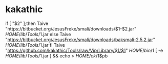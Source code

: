 # kakathic
if [ "$2" ];then
Taive "https://bitbucket.org/JesusFreke/smali/downloads/$1-$2.jar" $HOME/lib/Tools/$1.jar
else
Taive "https://bitbucket.org/JesusFreke/smali/downloads/baksmali-2.5.2.jar" $HOME/lib/Tools/$1.jar
fi
Taive "https://github.com/kakathic/Tools/raw/Vip/Library/$1/$1" $HOME/bin/$1
[ -e $HOME/lib/Tools/$1.jar ] && echo > $HOME/ck/$1$pb
